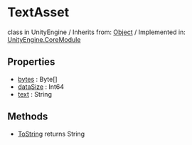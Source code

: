 # TextAsset
class in UnityEngine
 / Inherits from: <a href="https://docs.unity3d.com/6000.0/Documentation/ScriptReference/Object.html">Object</a> / Implemented in: <a href="https://docs.unity3d.com/6000.0/Documentation/ScriptReference/UnityEngine.CoreModule.html">UnityEngine.CoreModule</a>
## Properties
- <a href="https://docs.unity3d.com/6000.0/Documentation/ScriptReference/TextAsset-bytes.html">bytes</a> : Byte[]
- <a href="https://docs.unity3d.com/6000.0/Documentation/ScriptReference/TextAsset-dataSize.html">dataSize</a> : Int64
- <a href="https://docs.unity3d.com/6000.0/Documentation/ScriptReference/TextAsset-text.html">text</a> : String
## Methods
- <a href="https://docs.unity3d.com/6000.0/Documentation/ScriptReference/TextAsset.ToString.html">ToString</a> returns String
